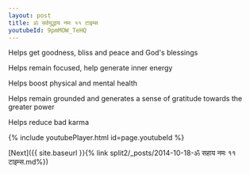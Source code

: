 ```yaml
---
layout: post
title: ॐ सर्वयुद्धाय नमः ११ टाइम्स
youtubeId: 9pmMOW_TeHQ
---
```

 
 
Helps get goodness, bliss and peace and God's blessings
 
Helps remain focused, help generate inner energy 
 
Helps boost physical and mental health 
 
Helps remain grounded and generates a sense of gratitude towards the greater power 
 
Helps reduce bad karma
 
 
 
 


{% include youtubePlayer.html id=page.youtubeId %}
 
[Next]({{ site.baseurl }}{% link  split2/_posts/2014-10-18-ॐ सहाय नमः ११ टाइम्स.md%})
 
